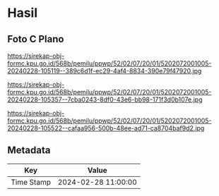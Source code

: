 # Hasil

## Foto C Plano

https://sirekap-obj-formc.kpu.go.id/568b/pemilu/ppwp/52/02/07/20/01/5202072001005-20240228-105119--389c6d1f-ec29-4af4-8834-390e79f47920.jpg

https://sirekap-obj-formc.kpu.go.id/568b/pemilu/ppwp/52/02/07/20/01/5202072001005-20240228-105357--7cba0243-8df0-43e6-bb98-171f3d0b107e.jpg

https://sirekap-obj-formc.kpu.go.id/568b/pemilu/ppwp/52/02/07/20/01/5202072001005-20240228-105522--cafaa956-500b-48ee-ad71-ca8704baf9d2.jpg


## Metadata

| Key        | Value               |
| ---------- | ------------------- |
| Time Stamp | 2024-02-28 11:00:00 |



